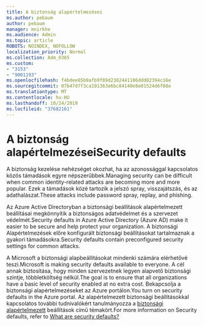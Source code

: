 ```yaml
---
title: A biztonság alapértelmezései
ms.author: pebaum
author: pebaum
manager: mnirkhe
ms.audience: Admin
ms.topic: article
ROBOTS: NOINDEX, NOFOLLOW
localization_priority: Normal
ms.collection: Adm_O365
ms.custom:
- "3153"
- "9001193"
ms.openlocfilehash: f4bdee85b9afb9f89d2382441106ddd82394c16e
ms.sourcegitcommit: 07b47d7f3ca191363e6bc84140e8e01524d6f08e
ms.translationtype: MT
ms.contentlocale: hu-HU
ms.lasthandoff: 10/24/2019
ms.locfileid: "37682161"
---
```

# <a name="security-defaults"></a><span data-ttu-id="01c86-102">A biztonság alapértelmezései</span><span class="sxs-lookup"><span data-stu-id="01c86-102">Security defaults</span></span>

<span data-ttu-id="01c86-103">A biztonság kezelése nehézséget okozhat, ha az azonossággal kapcsolatos közös támadások egyre népszerűbbek.</span><span class="sxs-lookup"><span data-stu-id="01c86-103">Managing security can be difficult when common identity-related attacks are becoming more and more popular.</span></span> <span data-ttu-id="01c86-104">Ezek a támadások közé tartozik a jelszó spray, visszajátszás, és az adathalászat.</span><span class="sxs-lookup"><span data-stu-id="01c86-104">These attacks include password spray, replay, and phishing.</span></span>

<span data-ttu-id="01c86-105">Az Azure Active Directoryban a biztonsági beállítások alapértelmezett beállításai megkönnyítik a biztonságos adatvédelmet és a szervezet védelmét.</span><span class="sxs-lookup"><span data-stu-id="01c86-105">Security defaults in Azure Active Directory (Azure AD) make it easier to be secure and help protect your organization.</span></span> <span data-ttu-id="01c86-106">A biztonsági Alapértelmezések előre konfigurált biztonsági beállításokat tartalmaznak a gyakori támadásokra.</span><span class="sxs-lookup"><span data-stu-id="01c86-106">Security defaults contain preconfigured security settings for common attacks.</span></span>

<span data-ttu-id="01c86-107">A Microsoft a biztonsági alapbeállításokat mindenki számára elérhetővé teszi.</span><span class="sxs-lookup"><span data-stu-id="01c86-107">Microsoft is making security defaults available to everyone.</span></span> <span data-ttu-id="01c86-108">A cél annak biztosítása, hogy minden szervezetnek legyen alapvető biztonsági szintje, többletköltség nélkül.</span><span class="sxs-lookup"><span data-stu-id="01c86-108">The goal is to ensure that all organizations have a basic level of security enabled at no extra cost.</span></span> <span data-ttu-id="01c86-109">Bekapcsolja a biztonsági alapértelmezéseket az Azure portálon.</span><span class="sxs-lookup"><span data-stu-id="01c86-109">You turn on security defaults in the Azure portal.</span></span> <span data-ttu-id="01c86-110">Az alapértelmezett biztonsági beállításokkal kapcsolatos további tudnivalókért tanulmányozza a [biztonsági alapértelmezett](https://docs.microsoft.com/azure/active-directory/conditional-access/concept-conditional-access-security-defaults) beállítások című témakört.</span><span class="sxs-lookup"><span data-stu-id="01c86-110">For more information on Security defaults, refer to [What are security defaults?](https://docs.microsoft.com/azure/active-directory/conditional-access/concept-conditional-access-security-defaults)</span></span>